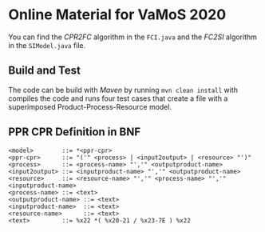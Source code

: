 # Online Material for VaMoS 2020

You can find the *CPR2FC* algorithm in the `FCI.java` and the *FC2SI* algorithm in the `SIModel.java` file.

## Build and Test

The code can be build with *Maven* by running `mvn clean install` with compiles the code and runs four test cases that create a file with a superimposed Product-Process-Resource model.

## PPR CPR Definition in BNF

```
<model>        ::= *<ppr-cpr>
<ppr-cpr>      ::= "('" <process> | <input2output> | <resource> "')"
<process>      ::= <process-name> "','" <outputproduct-name>
<input2output> ::= <inputproduct-name> "','" <outputproduct-name>
<resource>     ::= <resource-name> "','" <process-name> "','" <inputproduct-name>
<process-name> ::= <text>
<outputproduct-name> ::= <text>
<inputproduct-name>  ::= <text>
<resource-name>      ::= <text>
<text>         ::= %x22 *( %x20-21 / %x23-7E ) %x22
```
